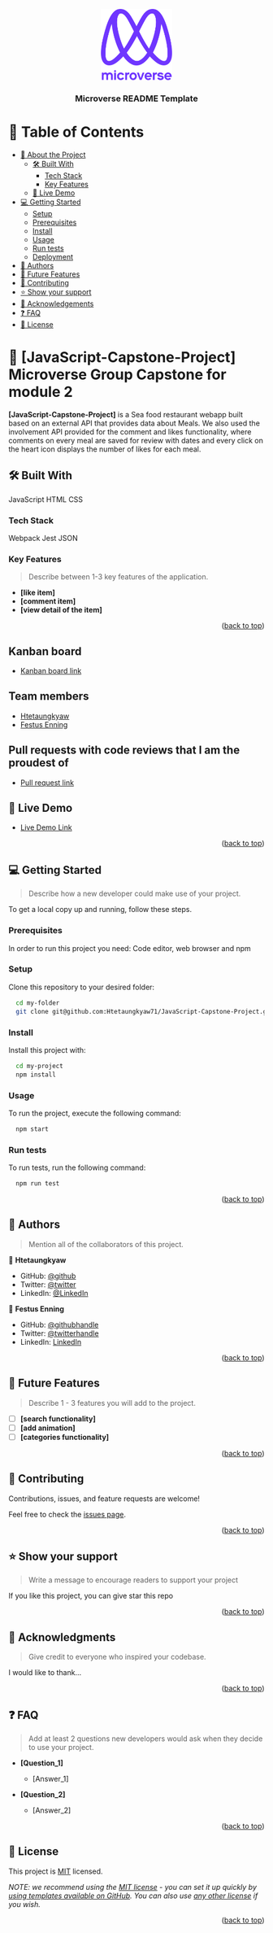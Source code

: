 <a name="readme-top"></a>

<!--
HOW TO USE:
This is an example of how you may give instructions on setting up your project locally.

Modify this file to match your project and remove sections that don't apply.

REQUIRED SECTIONS:
- Table of Contents
- About the Project
  - Built With
  - Live Demo
- Getting Started
- Authors
- Future Features
- Contributing
- Show your support
- Acknowledgements
- License

After you're finished please remove all the comments and instructions!
-->

<div align="center">

  <img src="murple_logo.png" alt="logo" width="140"  height="auto" />
  <br/>

  <h3><b>Microverse README Template</b></h3>

</div>

<!-- TABLE OF CONTENTS -->

# 📗 Table of Contents

- [📖 About the Project](#about-project)
  - [🛠 Built With](#built-with)
    - [Tech Stack](#tech-stack)
    - [Key Features](#key-features)
  - [🚀 Live Demo](#live-demo)
- [💻 Getting Started](#getting-started)
  - [Setup](#setup)
  - [Prerequisites](#prerequisites)
  - [Install](#install)
  - [Usage](#usage)
  - [Run tests](#run-tests)
  - [Deployment](#triangular_flag_on_post-deployment)
- [👥 Authors](#authors)
- [🔭 Future Features](#future-features)
- [🤝 Contributing](#contributing)
- [⭐️ Show your support](#support)
- [🙏 Acknowledgements](#acknowledgements)
- [❓ FAQ](#faq)
- [📝 License](#license)

<!-- PROJECT DESCRIPTION -->

# 📖 [JavaScript-Capstone-Project] <a name="about-project">Microverse Group Capstone for module 2</a>

**[JavaScript-Capstone-Project]** is a Sea food restaurant webapp built based on an external API that provides data about Meals. We also used the involvement API provided for the comment and likes functionality, where comments on every meal are saved for review with dates and every click on the heart icon displays the number of likes for each meal.

## 🛠 Built With 
<a name="built-with">JavaScript</a>
<a name="built-with">HTML</a>
<a name="built-with">CSS</a>

### Tech Stack
 <a name="tech-stack">Webpack</a>
 <a name="tech-stack">Jest</a>
 <a name="tech-stack">JSON</a>

<!-- Features -->

### Key Features <a name="key-features"></a>

> Describe between 1-3 key features of the application.

- **[like item]**
- **[comment item]**
- **[view detail of the item]**

<p align="right">(<a href="#readme-top">back to top</a>)</p>


## Kanban board

- [ Kanban board link](https://github.com/Htetaungkyaw71/JavaScript-Capstone-Project/projects/1)

## Team members

- [Htetaungkyaw](https://github.com/Htetaungkyaw71)
- [Festus Enning](https://github.com/Enning94)

## Pull requests with code reviews that I am the proudest of

- [ Pull request link](https://github.com/Htetaungkyaw71/JavaScript-Capstone-Project/pull/26)

<!-- LIVE DEMO -->

## 🚀 Live Demo <a name="live-demo"></a>

- [Live Demo Link](https://htetaungkyaw71.github.io/JavaScript-Capstone-Project/)

<p align="right">(<a href="#readme-top">back to top</a>)</p>

<!-- GETTING STARTED -->

## 💻 Getting Started <a name="getting-started"></a>

> Describe how a new developer could make use of your project.

To get a local copy up and running, follow these steps.

### Prerequisites

In order to run this project you need: Code editor, web browser and npm


### Setup

Clone this repository to your desired folder:


```sh
  cd my-folder
  git clone git@github.com:Htetaungkyaw71/JavaScript-Capstone-Project.git
```


### Install

Install this project with:


```sh
  cd my-project
  npm install
```


### Usage

To run the project, execute the following command:

```sh
  npm start
```

### Run tests

To run tests, run the following command:

```sh
  npm run test
```



<p align="right">(<a href="#readme-top">back to top</a>)</p>

<!-- AUTHORS -->

## 👥 Authors <a name="authors"></a>

> Mention all of the collaborators of this project.


👤 **Htetaungkyaw**

- GitHub: [@github](https://github.com/Htetaungkyaw71)
- Twitter: [@twitter](https://twitter.com/htetaun91907337)
- LinkedIn: [@LinkedIn](https://www.linkedin.com/in/htet-aung-kyaw-9a77271a7/)

👤 **Festus Enning**

- GitHub: [@githubhandle](https://github.com/Enning94)
- Twitter: [@twitterhandle](https://twitter.com/nana_akyerefi)
- LinkedIn: [LinkedIn](https://linkedin.com/in/enning-festus)

<p align="right">(<a href="#readme-top">back to top</a>)</p>

<!-- FUTURE FEATURES -->

## 🔭 Future Features <a name="future-features"></a>

> Describe 1 - 3 features you will add to the project.

- [ ] **[search functionality]**
- [ ] **[add animation]**
- [ ] **[categories functionality]**

<p align="right">(<a href="#readme-top">back to top</a>)</p>

<!-- CONTRIBUTING -->

## 🤝 Contributing <a name="contributing"></a>

Contributions, issues, and feature requests are welcome!

Feel free to check the [issues page](https://github.com/Htetaungkyaw71/JavaScript-Capstone-Project/issues).

<p align="right">(<a href="#readme-top">back to top</a>)</p>

<!-- SUPPORT -->

## ⭐️ Show your support <a name="support"></a>

> Write a message to encourage readers to support your project

If you like this project, you can give star this repo

<p align="right">(<a href="#readme-top">back to top</a>)</p>

<!-- ACKNOWLEDGEMENTS -->

## 🙏 Acknowledgments <a name="acknowledgements"></a>

> Give credit to everyone who inspired your codebase.

I would like to thank...

<p align="right">(<a href="#readme-top">back to top</a>)</p>

<!-- FAQ (optional) -->

## ❓ FAQ <a name="faq"></a>

> Add at least 2 questions new developers would ask when they decide to use your project.

- **[Question_1]**

  - [Answer_1]

- **[Question_2]**

  - [Answer_2]

<p align="right">(<a href="#readme-top">back to top</a>)</p>

<!-- LICENSE -->

## 📝 License <a name="license"></a>

This project is [MIT](./LICENSE) licensed.

_NOTE: we recommend using the [MIT license](https://choosealicense.com/licenses/mit/) - you can set it up quickly by [using templates available on GitHub](https://docs.github.com/en/communities/setting-up-your-project-for-healthy-contributions/adding-a-license-to-a-repository). You can also use [any other license](https://choosealicense.com/licenses/) if you wish._

<p align="right">(<a href="#readme-top">back to top</a>)</p>
